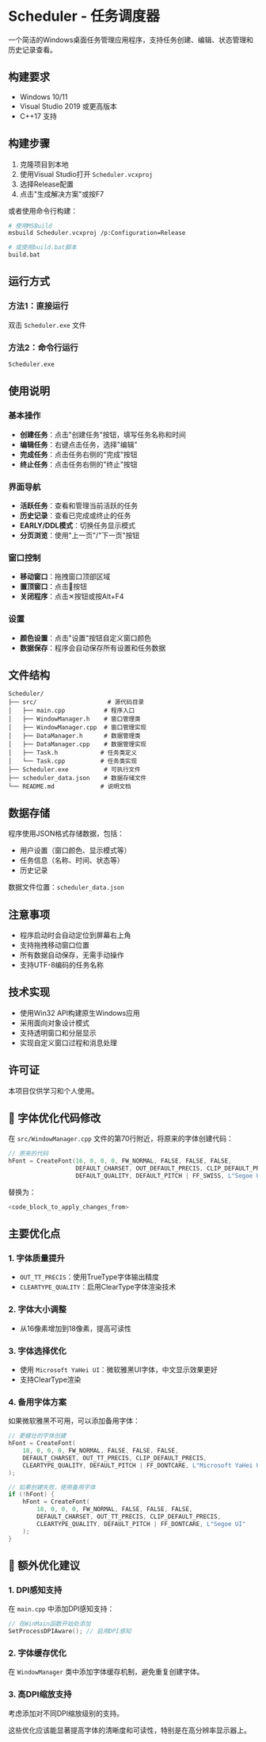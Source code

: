 # Scheduler - 任务调度器

一个简洁的Windows桌面任务管理应用程序，支持任务创建、编辑、状态管理和历史记录查看。

## 构建要求

- Windows 10/11
- Visual Studio 2019 或更高版本
- C++17 支持

## 构建步骤

1. 克隆项目到本地
2. 使用Visual Studio打开 `Scheduler.vcxproj`
3. 选择Release配置
4. 点击"生成解决方案"或按F7

或者使用命令行构建：
```bash
# 使用MSBuild
msbuild Scheduler.vcxproj /p:Configuration=Release

# 或使用build.bat脚本
build.bat
```

## 运行方式

### 方法1：直接运行
双击 `Scheduler.exe` 文件

### 方法2：命令行运行
```bash
Scheduler.exe
```

## 使用说明

### 基本操作
- **创建任务**：点击"创建任务"按钮，填写任务名称和时间
- **编辑任务**：右键点击任务，选择"编辑"
- **完成任务**：点击任务右侧的"完成"按钮
- **终止任务**：点击任务右侧的"终止"按钮

### 界面导航
- **活跃任务**：查看和管理当前活跃的任务
- **历史记录**：查看已完成或终止的任务
- **EARLY/DDL模式**：切换任务显示模式
- **分页浏览**：使用"上一页"/"下一页"按钮

### 窗口控制
- **移动窗口**：拖拽窗口顶部区域
- **置顶窗口**：点击📌按钮
- **关闭程序**：点击✕按钮或按Alt+F4

### 设置
- **颜色设置**：点击"设置"按钮自定义窗口颜色
- **数据保存**：程序会自动保存所有设置和任务数据

## 文件结构

```
Scheduler/
├── src/                    # 源代码目录
│   ├── main.cpp           # 程序入口
│   ├── WindowManager.h    # 窗口管理类
│   ├── WindowManager.cpp  # 窗口管理实现
│   ├── DataManager.h      # 数据管理类
│   ├── DataManager.cpp    # 数据管理实现
│   ├── Task.h            # 任务类定义
│   └── Task.cpp          # 任务类实现
├── Scheduler.exe          # 可执行文件
├── scheduler_data.json    # 数据存储文件
└── README.md             # 说明文档
```

## 数据存储

程序使用JSON格式存储数据，包括：
- 用户设置（窗口颜色、显示模式等）
- 任务信息（名称、时间、状态等）
- 历史记录

数据文件位置：`scheduler_data.json`

## 注意事项

- 程序启动时会自动定位到屏幕右上角
- 支持拖拽移动窗口位置
- 所有数据自动保存，无需手动操作
- 支持UTF-8编码的任务名称

## 技术实现

- 使用Win32 API构建原生Windows应用
- 采用面向对象设计模式
- 支持透明窗口和分层显示
- 实现自定义窗口过程和消息处理

## 许可证

本项目仅供学习和个人使用。

## 📝 字体优化代码修改

在 `src/WindowManager.cpp` 文件的第70行附近，将原来的字体创建代码：

```cpp
// 原来的代码
hFont = CreateFont(16, 0, 0, 0, FW_NORMAL, FALSE, FALSE, FALSE,
                   DEFAULT_CHARSET, OUT_DEFAULT_PRECIS, CLIP_DEFAULT_PRECIS,
                   DEFAULT_QUALITY, DEFAULT_PITCH | FF_SWISS, L"Segoe UI");
```

替换为：

```cpp
<code_block_to_apply_changes_from>
```

##  主要优化点

### 1. **字体质量提升**
- `OUT_TT_PRECIS`：使用TrueType字体输出精度
- `CLEARTYPE_QUALITY`：启用ClearType字体渲染技术

### 2. **字体大小调整**
- 从16像素增加到18像素，提高可读性

### 3. **字体选择优化**
- 使用 `Microsoft YaHei UI`：微软雅黑UI字体，中文显示效果更好
- 支持ClearType渲染

### 4. **备用字体方案**
如果微软雅黑不可用，可以添加备用字体：

```cpp
// 更健壮的字体创建
hFont = CreateFont(
    18, 0, 0, 0, FW_NORMAL, FALSE, FALSE, FALSE,
    DEFAULT_CHARSET, OUT_TT_PRECIS, CLIP_DEFAULT_PRECIS,
    CLEARTYPE_QUALITY, DEFAULT_PITCH | FF_DONTCARE, L"Microsoft YaHei UI"
);

// 如果创建失败，使用备用字体
if (!hFont) {
    hFont = CreateFont(
        18, 0, 0, 0, FW_NORMAL, FALSE, FALSE, FALSE,
        DEFAULT_CHARSET, OUT_TT_PRECIS, CLIP_DEFAULT_PRECIS,
        CLEARTYPE_QUALITY, DEFAULT_PITCH | FF_DONTCARE, L"Segoe UI"
    );
}
```

## 🔧 额外优化建议

### 1. **DPI感知支持**
在 `main.cpp` 中添加DPI感知支持：

```cpp
// 在WinMain函数开始处添加
SetProcessDPIAware(); // 启用DPI感知
```

### 2. **字体缓存优化**
在 `WindowManager` 类中添加字体缓存机制，避免重复创建字体。

### 3. **高DPI缩放支持**
考虑添加对不同DPI缩放级别的支持。

这些优化应该能显著提高字体的清晰度和可读性，特别是在高分辨率显示器上。
